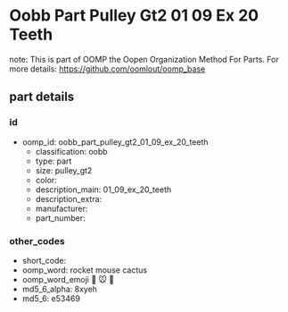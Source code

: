 # Oobb Part Pulley Gt2 01 09 Ex 20 Teeth  

note: This is part of OOMP the Oopen Organization Method For Parts. For more details: https://github.com/oomlout/oomp_base

##  part details





### id
* oomp_id: oobb_part_pulley_gt2_01_09_ex_20_teeth
  * classification: oobb
  * type: part
  * size: pulley_gt2
  * color: 
  * description_main: 01_09_ex_20_teeth
  * description_extra: 
  * manufacturer: 
  * part_number: 

### other_codes
* short_code: 
* oomp_word: rocket mouse cactus
* oomp_word_emoji :rocket: :mouse: :cactus:
* md5_6_alpha: 8xyeh
* md5_6: e53469